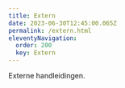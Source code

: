```yaml
---
title: Extern
date: 2023-06-30T12:45:00.065Z
permalink: /extern.html
eleventyNavigation:
  order: 200
  key: Extern
---
```

Externe handleidingen.